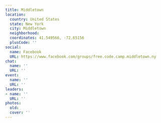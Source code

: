 ```yaml
---
title: Middletown
location:
  country: United States
  state: New York
  city: Middletown
  neighborhood: 
  coordinates: 41.549566, -72.65156
  plusCode: ''
social:
  name: Facebook
  URL: https://www.facebook.com/groups/free.code.camp.middletown.ny
chat:
  name: ''
  URL: ''
event:
  name: ''
  URL: ''
leaders:
- name: ''
  URL: ''
photos:
  old: 
  cover: ''
---
```

